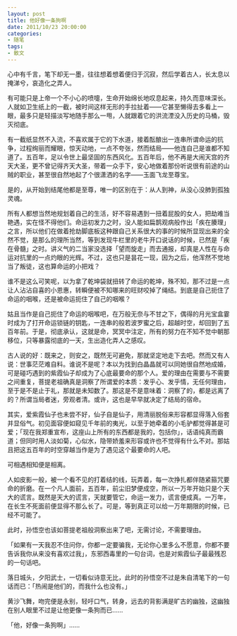 ```yaml
---
layout: post
title: 他好像一条狗啊
date: 2011/10/23 20:00:00
categories:
- 随笔
tags:
- 散文
---
```


心中有千言，笔下却无一墨，往往想着想着便归于沉寂，然后学着古人，长太息以掩涕兮，哀造化之弄人。

有可能只是上帝一个不小心的喷嚏，生命开始绵长地叹息起来，持久而意味深长。人就如卫生纸上的一截，被时间这样无形的手拉扯着——它甚至懒得去多看上一眼，最多只是轻描淡写地随手那么一甩，人就跟着它的洪流湮没入历史的马桶，毁灭彻底。

有一截纸显然不入流，不喜欢属于它的下水道，接着酝酿出一连串所谓命运的抗争，过程绚丽而耀眼，惊天动地，一点不夸张，然而结局——他连自己是谁都不知道了。五百年，足以令世上最坚固的东西风化。五百年后，他不再是大闹天宫的齐天大圣，更不曾记得齐天大圣，带着一众手下，安心地做着那份听说很有前途的山贼的职业，甚至很自然地起了个很潇洒的名字——玉面飞龙至尊宝。

是的，从开始到结尾他都是至尊，唯一的区别在于：从人到神，从没心没肺到孤独灵魂。

所有人都想当然地规划着自己的生活，好不容易遇到一扭着屁股的女人，把劫难当艳遇，实在怪不得他们。命运初发力之时，没人能如扁鹊观病般作出「疾在腠理」之言，所以他们在做着抢劫脚底板这种跟自己关系很大的事的时候所显现出来的全然不觉，是那么的理所当然，等到发现牛栏里的老牛开口说话的时候，已然是「疾在骨髓」之时。讲义气的二当家没选择「望而旋走」而去通报，却真是人性在与命运对抗里的一点灼眼的光辉。不过，这也只是昙花一现，因为之后，他浑然不觉地当了叛徒，这也算命运的小把戏？

谁不是这么可笑呢，以为拿了乾坤袋就扭转了命运的乾坤，殊不知，那不过是一点让人沾沾自喜的小恩惠，转瞬便被不知哪来的旺财咬掉了绳结。到底是自己扼住了命运的咽喉，还是被命运扼住了自己的咽喉？

姑且当作是自己扼住了命运的咽喉吧，在万般无奈与不甘之下，偶得的月光宝盒霎时成为了打开命运锁链的钥匙，一连串的般若波罗蜜之后，超越时空，却回到了五百年前。于是，彻底承认，这就是命，冥冥中注定，所有的努力在不知不觉中朝那移位，只等暴露彻底的一天，生出造化弄人之感叹。

古人说的好：既来之，则安之，既然无可避免，那就坚定地走下去吧。然而又有人说：世事茫茫难自料。谁说不是呢？本以为找到白晶晶就可以同她很自然地成婚，可是碰巧遇到的紫霞仙子却成为了心底最要命的那个人。爱的理由在需要与不需要之间重复，菩提老祖确真是洞察了所谓爱的本质：发乎心、发乎情，无任何理由，至于是不是止于礼，那就是未知数了。那这是不是意味着：洞察了的，都是远离了的？所谓当局者迷，旁观者清。或许，这也是早早就决定了结局的宿命。

其实，爱紫霞仙子也未尝不好，仙子自是仙子，用清丽脱俗来形容都显得落入俗套并显俗气。初见面容便如窥见千年前的夷光，以至于她牵着的小毛驴都觉得甚是可爱；「现在我郑重宣布，这座山上所有的东西都是我的，包括你」，话语纯真而霸道；但同时用人淡如菊，心似水，隐带娇羞来形容或许也不觉得有什么不对。那姑且把这五百年的时空穿越当作是为了遇见这个最要命的人吧。

可相遇相知便是相离。

人如皮影一般，被一个看不见的打着结的线，玩弄着，每一次挣扎都伴随紧箍咒要命的折磨。在一个凡人面前，五百年，前尘旧梦便成空，所以一万年开始只是个天大的谎言。既然是天大的谎言，天就要管它，命运一发力，谎言便成真。一万年，在长生不死面前便显得不那么长了。可是，等到真正可以给一万年期限的时候，已经不可能了。

此时，孙悟空也该如菩提老祖般洞察出来了吧，无需讨论，不需要理由。

「如果有一天我忍不住问你，你都一定要骗我，无论你心里多么不愿意，你都不要告诉我你从来没有喜欢过我」，东邪西毒里的一句台词，也是对紫霞仙子最最残忍的一句话吧。

落日城头，夕阳武士，一切看似诗意无比，此时的孙悟空不过是朱自清笔下的一句话而已：「热闹是他们的，而我什么也没有。」

黄沙飞舞，吻完便是永别，轻吁口气，转身，远去的背影满是旷古的幽独，这幽独在别人眼里不过是让他更像一条狗而已……

「他，好像一条狗啊」……
